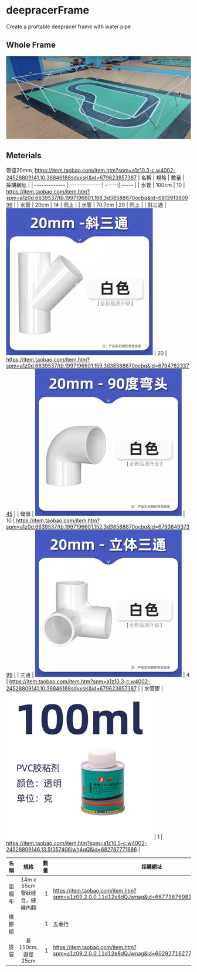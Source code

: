 # deepracerFrame
Create a prortable deepracer frame with water pipe

## Whole Frame
![ The frame and track without cover](/wholeFrame.jpg)

## Meterials
管徑20mm, https://item.taobao.com/item.htm?spm=a1z10.3-c.w4002-24528809141.10.36846188sdyxsK&id=679623857387
| 名稱        | 規格        | 數量    | 採購網址   |
| ------------- |:-------------:| -----:|  ----- |
| 水管       | 100cm      | 10 | https://item.taobao.com/item.htm?spm=a1z0d.6639537/tb.1997196601.168.3d38588670ocbq&id=681391380998 |
| 水管        | 20cm      |   14 | 同上 |
| 水管      | 70.7cm      |    20 | 同上 |
| 斜三通      |  ![ 斜三通圖  ](/tripipe.png)   |    20 | https://item.taobao.com/item.htm?spm=a1z0d.6639537/tb.1997196601.159.3d38588670ocbq&id=679478233745 |
| 彎頭      |  ![ 90圖  ](/90.png)     |    10 | https://item.taobao.com/item.htm?spm=a1z0d.6639537/tb.1997196601.152.3d38588670ocbq&id=679384937399 |
| 三通     |  ![ tetra圖  ](/tetra.png)    |    4 | https://item.taobao.com/item.htm?spm=a1z10.3-c.w4002-24528809141.10.36846188sdyxsK&id=679623857387 |
| 水管膠        |    ![ glue圖  ](/glue.png)     |   1 | https://item.taobao.com/item.htm?spm=a1z10.5-c.w4002-24528809146.13.5f357406iwh4qQ&id=682787771686 |


| 名稱        | 規格        | 數量    | 採購網址   |
| ------------- |:-------------:| -----:|  ----- |
| 圍欄布       | 14m x 55cm 管狀縫合，縫線內翻   | 1 | https://item.taobao.com/item.htm?spm=a1z09.2.0.0.11d12e8dQJwnag&id=667736769817&_u=n20ekghrq84761 |
| 橡膠槌      |     |    1 | 五金行 |
| 提袋      |  長150cm, 直徑25cm  |    1 | https://item.taobao.com/item.htm?spm=a1z09.2.0.0.11d12e8dQJwnag&id=602927162775&_u=n20ekghrq890cf |

